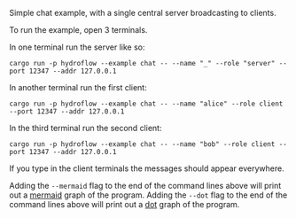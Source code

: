 Simple chat example, with a single central server broadcasting to clients.

To run the example, open 3 terminals.

In one terminal run the server like so:
```
cargo run -p hydroflow --example chat -- --name "_" --role "server" --port 12347 --addr 127.0.0.1
```

In another terminal run the first client:
```
cargo run -p hydroflow --example chat -- --name "alice" --role client --port 12347 --addr 127.0.0.1
```

In the third terminal run the second client:
```
cargo run -p hydroflow --example chat -- --name "bob" --role client --port 12347 --addr 127.0.0.1
```

If you type in the client terminals the messages should appear everywhere.

Adding the `--mermaid` flag to the end of the command lines above will print out a [mermaid](https://mermaid-js.github.io/) graph of the program. Adding the `--dot` flag to the end of the command lines above will print out a [dot](https://graphviz.org/doc/info/lang.html) graph of the program.
